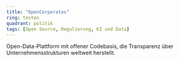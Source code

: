 ```yaml
---
title: "OpenCorporates"
ring: testen
quadrant: politik
tags: [Open Source, Regulierung, KI und Data]
---
```


Open-Data-Plattform mit offener Codebasis, die Transparenz über Unternehmensstrukturen weltweit herstellt.